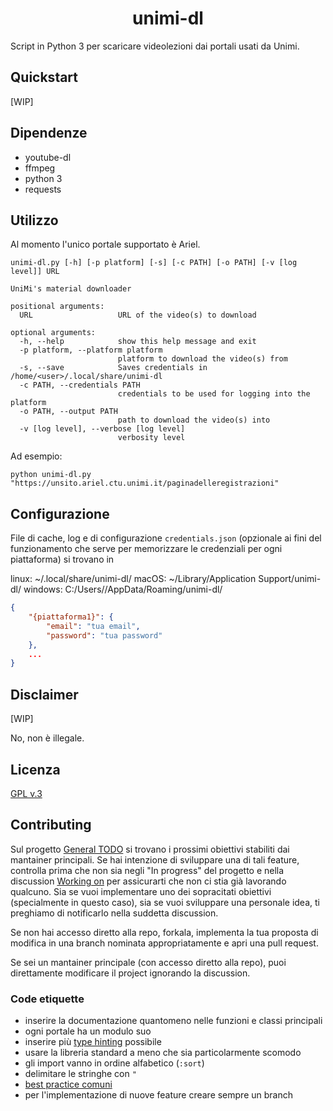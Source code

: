 <div align="center">
  <h1>unimi-dl</h1>
</div>

Script in Python 3 per scaricare videolezioni dai portali usati da Unimi.

## Quickstart
[WIP]


## Dipendenze
- youtube-dl
- ffmpeg
- python 3
- requests


## Utilizzo
Al momento l'unico portale supportato è Ariel.

```
unimi-dl.py [-h] [-p platform] [-s] [-c PATH] [-o PATH] [-v [log level]] URL

UniMi's material downloader

positional arguments:
  URL                   URL of the video(s) to download

optional arguments:
  -h, --help            show this help message and exit
  -p platform, --platform platform
                        platform to download the video(s) from
  -s, --save            Saves credentials in /home/<user>/.local/share/unimi-dl
  -c PATH, --credentials PATH
                        credentials to be used for logging into the platform
  -o PATH, --output PATH
                        path to download the video(s) into
  -v [log level], --verbose [log level]
                        verbosity level
```

Ad esempio:
```
python unimi-dl.py "https://unsito.ariel.ctu.unimi.it/paginadelleregistrazioni"
```


## Configurazione
File di cache, log e di configurazione `credentials.json` (opzionale ai fini del funzionamento che serve per memorizzare le credenziali per ogni piattaforma) si trovano in

linux: ~/.local/share/unimi-dl/
macOS: ~/Library/Application Support/unimi-dl/
windows: C:/Users/<USER>/AppData/Roaming/unimi-dl/

```json
{
    "{piattaforma1}": {
        "email": "tua email",
        "password": "tua password"
    },
    ...
}
```


## Disclaimer
[WIP]

No, non è illegale.


## Licenza
[GPL v.3](https://www.gnu.org/licenses/gpl-3.0.en.html)


## Contributing
Sul progetto [General TODO] si trovano i prossimi obiettivi stabiliti dai mantainer principali. Se hai intenzione di sviluppare una di tali feature, controlla prima che non sia negli "In progress" del progetto e nella discussion [Working on] per assicurarti che non ci stia già lavorando qualcuno. Sia se vuoi implementare uno dei sopracitati obiettivi (specialmente in questo caso), sia se vuoi sviluppare una personale idea, ti preghiamo di notificarlo nella suddetta discussion.

Se non hai accesso diretto alla repo, forkala, implementa la tua proposta di modifica in una branch nominata appropriatamente e apri una pull request.

Se sei un mantainer principale (con accesso diretto alla repo), puoi direttamente modificare il project ignorando la discussion.

[Working on]: https://github.com/aclerici-unimi/unimi-dl/discussions/categories/working-on
[General TODO]: https://github.com/aclerici-unimi/unimi-dl/projects/1


### Code etiquette
- inserire la documentazione quantomeno nelle funzioni e classi principali
- ogni portale ha un modulo suo
- inserire più [type hinting] possibile
- usare la libreria standard a meno che sia particolarmente scomodo
- gli import vanno in ordine alfabetico (`:sort`)
- delimitare le stringhe con `"`
- [best practice comuni]
- per l'implementazione di nuove feature creare sempre un branch

[type hinting]: https://realpython.com/lessons/type-hinting/
[best practice comuni]: https://github.com/naming-convention/naming-convention-guides/tree/master/python
